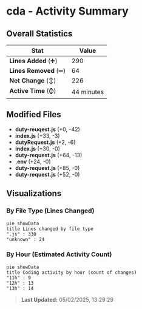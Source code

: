 # cda - Activity Summary 

## Overall Statistics

| Stat                   | Value                                                             |
| ---------------------- | ----------------------------------------------------------------- |
| **Lines Added** (➕)   | 290                                          |
| **Lines Removed** (➖) | 64                                        |
| **Net Change** (↕)    | 226                |
| **Active Time** (⌚)   | 44 minutes |


## Modified Files
- **duty-reuqest.js** (+0, -42)
- **index.js** (+33, -3)
- **dutyRequest.js** (+2, -6)
- **index.js** (+30, -0)
- **duty-request.js** (+64, -13)
- **.env** (+24, -0)
- **duty-request.js** (+85, -0)
- **duty-request.js** (+52, -0)

## Visualizations

### By File Type (Lines Changed)

```mermaid
pie showData
title Lines changed by file type
".js" : 330
"unknown" : 24
```

### By Hour (Estimated Activity Count)

```mermaid
pie showData
title Coding activity by hour (count of changes)
"11h" : 9
"12h" : 13
"13h" : 14
```


> **Last Updated:** 05/02/2025, 13:29:29